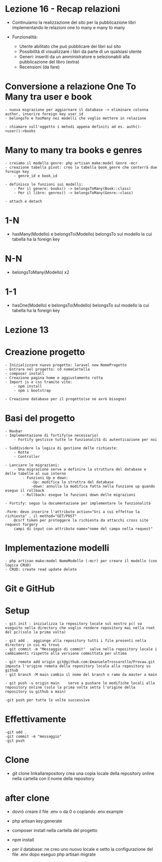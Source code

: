 # Lezione 16 - Recap relazioni

- Continuiamo la realizzazione del sito per la pubblicazione libri implementando le relazioni one to many e many to many

- Funzionalità: 
    - Utente abilitato che può pubblicare dei libri sul sito
    - Possibilità di visualizzare i libri da parte di un qualsiasi utente
    - Generi: inseriti da un amministratore e selezionabili alla pubblicazione del libro (extra) 
    - Recensioni (da fare)

# Conversione a relazione One To Many tra user e book

    - nuova migrazione per aggiornare il database -> eliminare colonna author, inserire foreign key user_id
    - belongsTo e hasMany nei modelli che voglio mettere in relazione

    - chiamare sull'oggetto i metodi appena definiti ad es. auth()->user()->books

# Many to many tra books e genres

    - creiamo il modello genre: php artisan make:model Genre -mcr
    - creazione tabella pivot: creo la tabella book_genre che conterrà due foreign key
        - genre_id e book_id

    - definisco le funzioni sui modelli:
        - Per il genere: books() -> belongsToMany(Book::class)
        - Per il libro: genres() -> belongsToMany(Genre::class)

    - attach e detach
    
# 1-N
- hasMany(Modello) e belongsTo(Modello) belongsTo sul modello la cui tabella ha la foreign key

# N-N 
- belongsToMany(Modello) x2

# 1-1 

- hasOne(Modello) e belongsTo(Modello)   belongsTo sul modello la cui tabella ha la foreign key











# Lezione 13

# Creazione progetto

    - Inizializzare nuovo progetto: laravel new NomeProgetto
    - Entrare nel progetto: cd nomeCartella
    - composer install
    - Creazione pagina home e aggiustamento rotta
    - Import js e css tramite vite:
        - npm install
        - npm i bootstrap

    - Creazione database per il progetto(se ne avrò bisogno)

# Basi del progetto
    - Navbar
    - Implementazione di fortify(se necessario)
        - Fortify gestisce tutte le funzionalità di autenticazione per noi
        
    - Suddividere la logica di gestione delle richieste:
        - Rotte
        - Controller
    
    - Lanciare le migrazioni:
        - Una migrazione serve a definire la struttura del database e delle tabelle al suo interno
            - Funzioni Up e down: 
                -Up: modifica la struttra del database
                -down: annulla la modifica fatta nella funzione up quando eseguo il rollback
            - Rollback: esegue le funzioni down delle migrazioni 

    - Fortify: seguo la documentazione per implementare le funzionalità

    -Form: devo inserire l'attributo action="Uri a cui effettuo la richiesta" , il method="GET/POST"
        @csrf token per proteggere la richiesta da attacchi cross site request forgery
        campi di input con attributo name="nome del campo nella request"
    
# Implementazione modelli

    - php artisan make:model NomeModello (-mcr) per creare il modello (con logica CRUD)
    - CRUD: create read update delete


# Git e GitHub

# Setup
    - git init : inizializza la repository locale sul nostro pc( va eseguito nella directory che voglio rendere repository mai nella root del pc)(solo la prima volta)

    - git add .  aggiunge alla repository tutti i file presenti nella directory in cui mi trovo
    - git commit -m "Messaggio di commit"  salva nella repository locale i cambiamenti rispetto alla versione committata per ultima

    - git remote add origin git@github.com:EmanueleTrossarello/Provaa.git   imposta l'origine remota della repository locale alla repository su github
    - git branch -M main cambio il nome del branch o ramo da master a main

    - git push -u origin main    serve a pushare le modifiche locali alla repository online (solo la prima volta setta l'origine della repository su github a main)

    -git push per tutte le volte successive

# Effettivamente 


    -git add .
    -git commit -m "messaggio"
    -git push


# Clone

- git clone linkallarepository   crea una copia locale della repository online nella cartella con il nome della repository


# after clone

- dovrò creare il file .env  o da 0 o copiando .env.example
- php artisan key:generate
- composer install    nella cartella del progetto

- npm install
- per il database: ne creo uno nuovo locale e setto la configurazione del file .env
     dopo eseguo php artisan migrate